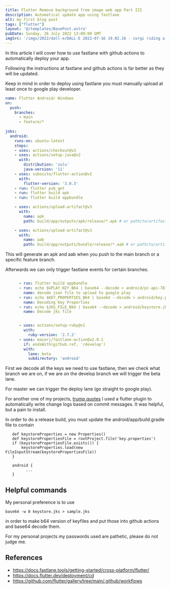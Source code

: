 ```yaml
---
title: Flutter Remove background from image web app Part III
description: Automatical update app using fastlane
alt: my first blog post
tags: ["flutter"]
layout: '@/templates/BasePost.astro'
pubDate: Sunday, 26 July 2022 13:00:00 GMT
imgSrc: '/imgs/2022/dall-e/DALL·E 2022-07-16 19.02.16 - corgi riding a skateboard through the rain, digital art.png'
---
```


In this article I will cover how to use fastlane with github actions to automatically deploy your app.

Following the instructions at fastlane and github actions is far better as they will be updated.

Keep in mind in order to deploy using fastlane you must manually upload at least once to google play developer.

```yaml
name: Flutter Android/ Windows
on:
  push:
    branches:
      - main
      - feature/*
  
jobs:
  android: 
    runs-on: ubuntu-latest
    steps:
    - uses: actions/checkout@v3
    - uses: actions/setup-java@v2
      with:
        distribution: 'zulu'
        java-version: '11'
    - uses: subosito/flutter-action@v2
      with:
        flutter-version: '3.0.3'
    - run: flutter pub get
    - run: flutter build apk
    - run: flutter build appbundle

    - uses: actions/upload-artifact@v3
      with:
        name: apk
        path: build/app/outputs/apk/release/*.apk # or path/to/artifact

    - uses: actions/upload-artifact@v3
      with:
        name: aab
        path: build/app/outputs/bundle/release/*.aab # or path/to/artifact
```

This will generate an apk and aab when you push to the main branch or a specific feature branch.

Afterwards we can only trigger fastlane events for certain branches.

```yaml

      - run: flutter build appbundle
      - run: echo $GPLAY_KEY_B64 | base64 --decode > android/pc-api-7819418006086265513-297-141698a71862.json
        name: decode json file to upload to google play
      - run: echo $KEY_PROPERTIES_B64 | base64 --decode > android/key.properties
        name: Decoding Key Properties
      - run: echo $JKS_FILE_B64 | base64 --decode > android/keystore.jks
        name: Decode jks file


      - uses: actions/setup-ruby@v1
        with:
          ruby-version: '2.7.2'
      - uses: maierj/fastlane-action@v2.0.1
        if: endsWith(github.ref, '/develop')
        with:
          lane: beta
          subdirectory: 'android'
```

First we decode all the keys we need to use fastlane, then we check what branch we are on, if we are on the develop branch we will trigger the beta lane.

For master we can trigger the deploy lane (go straight to google play).

For another one of my projects, [trump quotes](https://github.com/FriendlyUser/trump_quotes/blob/master/android/fastlane/Fastfile) I used a flutter plugin to automatically write change logs based on commit messages. It was helpful, but a pain to install.


In order to do a release build, you must update the android/app/build.gradle file to
contain

```
   def keystoreProperties = new Properties()
   def keystorePropertiesFile = rootProject.file('key.properties')
   if (keystorePropertiesFile.exists()) {
       keystoreProperties.load(new FileInputStream(keystorePropertiesFile))
   }

   android {
         ...
   }
```
## Helpful commands

My personal preference is to use 

```
base64 -w 0 keystore.jks > sample.jks
```

in order to make b64 version of keyfiles and put those into github actions and base64 decode them.


For my personal projects my passwords used are pathetic, please do not judge me.

## References

* https://docs.fastlane.tools/getting-started/cross-platform/flutter/
* https://docs.flutter.dev/deployment/cd
* https://github.com/flutter/gallery/tree/main/.github/workflows
